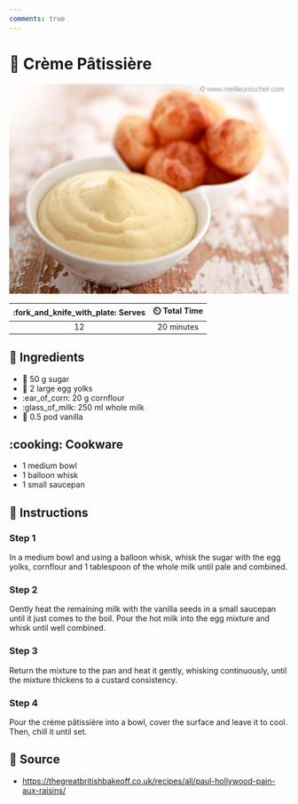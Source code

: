 ```yaml
---
comments: true
---
```

# :icecream: Crème Pâtissière

![Crème Pâtissière](../assets/images/crème-pâtissière.jpg)

| :fork_and_knife_with_plate: Serves | :timer_clock: Total Time |
|:----------------------------------:|:-----------------------: |
| 12 | 20 minutes |

## :salt: Ingredients

- :candy: 50 g sugar
- :egg: 2 large egg yolks
- :ear_of_corn: 20 g cornflour
- :glass_of_milk: 250 ml whole milk
- :icecream: 0.5 pod vanilla

## :cooking: Cookware

- 1 medium bowl
- 1 balloon whisk
- 1 small saucepan

## :pencil: Instructions

### Step 1

In a medium bowl and using a balloon whisk, whisk the sugar with the egg yolks, cornflour and 1 tablespoon of the whole
milk until pale and combined.

### Step 2

Gently heat the remaining milk with the vanilla seeds in a small saucepan until it just comes to the boil. Pour the hot
milk into the egg mixture and whisk until well combined.

### Step 3

Return the mixture to the pan and heat it gently, whisking continuously, until the mixture thickens to a custard
consistency.

### Step 4

Pour the crème pâtissière into a bowl, cover the surface and leave it to cool. Then, chill it until set.

## :link: Source

- <https://thegreatbritishbakeoff.co.uk/recipes/all/paul-hollywood-pain-aux-raisins/>
